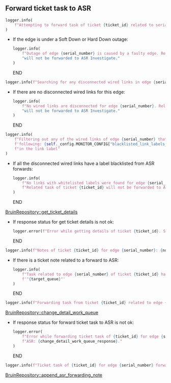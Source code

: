 ## Forward ticket task to ASR

```python
logger.info(
    f"Attempting to forward task of ticket {ticket_id} related to serial {serial_number} to ASR Investigate..."
)
```

* If the edge is under a Soft Down or Hard Down outage:
  ```python
  logger.info(
      f"Outage of edge {serial_number} is caused by a faulty edge. Related task of ticket {ticket_id} "
      "will not be forwarded to ASR Investigate."
  )
  ```
  END

```python
logger.info(f"Searching for any disconnected wired links in edge {serial_number}...")
```

* If there are no disconnected wired links for this edge:
  ```python
  logger.info(
      f"No wired links are disconnected for edge {serial_number}. Related task of ticket {ticket_id} "
      "will not be forwarded to ASR Investigate."
  )
  ```
  END

```python
logger.info(
    f"Filtering out any of the wired links of edge {serial_number} that contains any of the "
    f'following: {self._config.MONITOR_CONFIG["blacklisted_link_labels_for_asr_forwards"]} '
    f"in the link label"
)
```

* If all the disconnected wired links have a label blacklisted from ASR forwards:
  ```python
  logger.info(
      f"No links with whitelisted labels were found for edge {serial_number}. "
      f"Related task of ticket {ticket_id} will not be forwarded to ASR Investigate."
  )
  ```
  END

[BruinRepository::get_ticket_details](../../repositories/bruin_repository/get_ticket_details.md)

* If response status for get ticket details is not ok:
  ```python
  logger.error(f"Error while getting details of ticket {ticket_id}. Skipping forward to ASR...")
  ```
  END

```python
logger.info(f"Notes of ticket {ticket_id} for edge {serial_number}: {notes_from_outage_ticket}")
```

* If there is a ticket note related to a forward to ASR:
  ```python
  logger.info(
      f"Task related to edge {serial_number} of ticket {ticket_id} has already been forwarded to "
      f'"{target_queue}"'
  )
  ```
  END

```python
logger.info(f"Forwarding task from ticket {ticket_id} related to edge {serial_number} to ASR...")
```

[BruinRepository::change_detail_work_queue](../../repositories/bruin_repository/change_detail_work_queue.md)

* If response status for forward ticket task to ASR is not ok:
  ```python
  logger.error(
      f"Error while forwarding ticket task of {ticket_id} for edge {serial_number} to "
      f"ASR: {change_detail_work_queue_response}."
  )
  ```
  END

```python
logger.info(f"Ticket task of {ticket_id} for edge {serial_number} forwarded to ASR!")
```

[BruinRepository::append_asr_forwarding_note](../../repositories/bruin_repository/append_asr_forwarding_note.md)